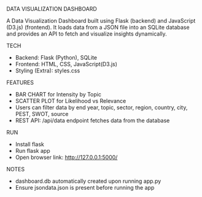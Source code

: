 DATA VISUALIZATION DASHBOARD

A Data Visualization Dashboard built using Flask (backend) and JavaScript (D3.js) (frontend). It loads data from a JSON file into
an SQLite database and provides an API to fetch and visualize insights dynamically.

TECH
- Backend: Flask (Python), SQLite
- Frontend: HTML, CSS, JavaScript(D3.js)
- Styling (Extra): styles.css

FEATURES
- BAR CHART for Intensity by Topic
- SCATTER PLOT for Likelihood vs Relevance
- Users can filter data by end year, topic, sector, region, country, city, PEST, SWOT, source
- REST API: /api/data endpoint fetches data from the database

RUN
- Install flask
- Run flask app
- Open browser link: http://127.0.0.1:5000/

NOTES
- dashboard.db automatically created upon running app.py
- Ensure jsondata.json is present before running the app